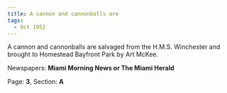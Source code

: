 ```yaml
---  
title: A cannon and cannonballs are  
tags:  
  - Oct 1952  
---  
```

  
A cannon and cannonballs are salvaged from the H.M.S. Winchester and brought to Homestead Bayfront Park by Art McKee.  
  
Newspapers: **Miami Morning News or The Miami Herald**  
  
Page: **3**, Section: **A** 
